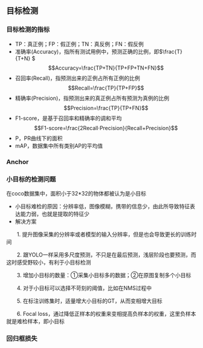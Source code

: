 ## 目标检测
###  目标检测的指标
- TP：真正例；FP：假正例；TN：真反例；FN：假反例
- 准确率(Accuracy)，指所有测试用例中，预测正确的比例，即$\frac{T}{T+N} $
$$Accuracy=\frac{TP+TN}{TP+FP+TN+FN}$$
- 召回率(Recall)，指预测出来的正例占所有正例的比例
$$Recall=\frac{TP}{TP+FP}$$
- 精确率(Precision)，指预测出来的真正例占所有预测为真例的比例
$$Precision=\frac{TP}{TP+FN}$$
- F1-score，是基于召回率和精确率的调和平均
$$F1-score=\frac{2Recall·Precision}{Recall+Precision}$$
- P，PR曲线下的面积
- mAP，数据集中所有类别AP的平均值
### Anchor
### 小目标的检测问题
在coco数据集中，面积小于32*32的物体都被认为是小目标
- 小目标难检的原因：分辨率低，图像模糊，携带的信息少，由此所导致特征表达能力弱，也就是提取的特征少
- 解决方案

&emsp;&emsp;1. 提升图像采集的分辨率或者模型的输入分辨率，但是也会导致更长的训练时间

&emsp;&emsp;2. 跟YOLO一样采用多尺度预测，不只是在最后预测，浅层阶段也要预测，而这时感受野较小，有利于小目标检测

&emsp;&emsp;3. 增加小目标的数量：①采集小目标多的数据；②在原图复制多个小目标

&emsp;&emsp;4. 对于小目标可以选择不苛刻的阈值，比如在NMS过程中

&emsp;&emsp;5. 在标注训练集时，适量增大小目标的GT，从而变相增大目标

&emsp;&emsp;6. Focal loss，通过降低正样本的权重来变相提高负样本的权重，这里负样本就是难检样本，即小目标
### 回归框损失
